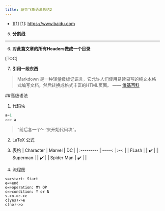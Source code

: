 ```yaml
---
title: 马克飞象语法总结2
---
```


- ][1]
[1]: https://www.baidu.com

5. **分割线**

---

6. **对此篇文章的所有Headers做成一个目录**

[TOC]

7. **引用一段东西**
> Markdown 是一种轻量级标记语言，它允许人们使用易读易写的纯文本格式编写文档，然后转换成格式丰富的HTML页面。 —— [维基百科](https://zh.wikipedia.org/wiki/Markdown)

##高级语法
1. 代码块
```python
a=1
>>> a
```
>“前后各一个‘···’来开始代码块”。 

2. LaTeX 公式
3. 表格
| Character  | Marvel |  DC  |
| :--------- | -----: | :--: |
| FLash      |        |  ✔️  |
| Superman   |        |  ✔️  |
| Spider Man |     ✔️ |      |

4. 流程图
```flow
s=>start: Start
e=>end
o=>operation: MY OP
c=>condition: Y or N
s->o->c->e
c(yes)->e
c(no)->o
```




